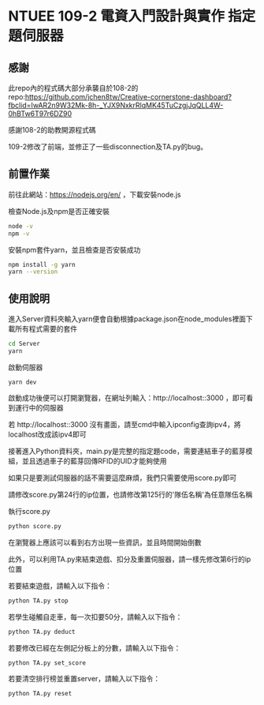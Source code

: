 # NTUEE 109-2 電資入門設計與實作 指定題伺服器

## 感謝

此repo內的程式碼大部分承襲自於108-2的repo:https://github.com/jchen8tw/Creative-cornerstone-dashboard?fbclid=IwAR2n9W32Mk-8h-_YJX9NxkrRlqMK45TuCzgjJqQLL4W-0hBTw6T97r6DZ90

感謝108-2的助教開源程式碼

109-2修改了前端，並修正了一些disconnection及TA.py的bug。

## 前置作業

前往此網站：https://nodejs.org/en/ ，下載安裝node.js

檢查Node.js及npm是否正確安裝

```bash
node -v
npm -v

```

安裝npm套件yarn，並且檢查是否安裝成功

```bash
npm install -g yarn
yarn --version

```

## 使用說明

進入Server資料夾輸入yarn便會自動根據package.json在node_modules裡面下載所有程式需要的套件

```bash
cd Server
yarn

```

啟動伺服器

```
yarn dev

```

啟動成功後便可以打開瀏覽器，在網址列輸入：http://localhost::3000 ，即可看到運行中的伺服器

若 http://localhost::3000 沒有畫面，請至cmd中輸入ipconfig查詢ipv4，將localhost改成該ipv4即可

接著進入Python資料夾，main.py是完整的指定題code，需要連結車子的藍芽模組，並且透過車子的藍芽回傳RFID的UID才能夠使用

如果只是要測試伺服器的話不需要這麼麻煩，我們只需要使用score.py即可

請修改score.py第24行的ip位置，也請修改第125行的'隊伍名稱'為任意隊伍名稱

執行score.py

```bash
python score.py

```

在瀏覽器上應該可以看到右方出現一些資訊，並且時間開始倒數

此外，可以利用TA.py來結束遊戲、扣分及重置伺服器，請一樣先修改第6行的ip位置

若要結束遊戲，請輸入以下指令：

```bash
python TA.py stop

```

若學生碰觸自走車，每一次扣要50分，請輸入以下指令：

```bash
python TA.py deduct

```

若要修改已經在左側記分板上的分數，請輸入以下指令：

```bash
python TA.py set_score

```

若要清空排行榜並重置server，請輸入以下指令：

```bash
python TA.py reset

```
